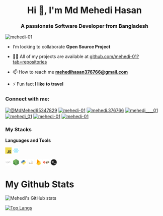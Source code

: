 <h1 align="center">Hi 👋, I'm Md Mehedi Hasan</h1>
<h3 align="center">A passionate Software  Developer from Bangladesh</h3>

<p align="left"> <img src="https://komarev.com/ghpvc/?username=mehedi-01&label=Profile%20views&color=0e75b6&style=flat" alt="mehedi-01" /> </p>

- I’m looking to collaborate **Open Source Project**

- 👨‍💻 All of my projects are available at [github.com/mehedi-01?tab=repositories](github.com/mehedi-01?tab=repositories)

- 📫 How to reach me **mehedihasan376766@gmail.com**

- ⚡ Fun fact **I  like to travel**

<h3 align="left">Connect with me:</h3>
<p align="left">
<a href="https://twitter.com/MdMehed65347829" target="blank"><img align="center" src="https://raw.githubusercontent.com/rahuldkjain/github-profile-readme-generator/master/src/images/icons/Social/twitter.svg" alt="@MdMehed65347829" height="30" width="40" /></a>
<a href="https://linkedin.com/in/mehedi-01" target="blank"><img align="center" src="https://raw.githubusercontent.com/rahuldkjain/github-profile-readme-generator/master/src/images/icons/Social/linked-in-alt.svg" alt="mehedi-01" height="30" width="40" /></a>
<a href="https://fb.com/mehedi.376766" target="blank"><img align="center" src="https://raw.githubusercontent.com/rahuldkjain/github-profile-readme-generator/master/src/images/icons/Social/facebook.svg" alt="mehedi.376766" height="30" width="40" /></a>
<a href="https://instagram.com/mehedi____01" target="blank"><img align="center" src="https://raw.githubusercontent.com/rahuldkjain/github-profile-readme-generator/master/src/images/icons/Social/instagram.svg" alt="mehedi____01" height="30" width="40" /></a>
<a href="https://www.hackerrank.com/mehedi_01" target="blank"><img align="center" src="https://raw.githubusercontent.com/rahuldkjain/github-profile-readme-generator/master/src/images/icons/Social/hackerrank.svg" alt="mehedi_01" height="30" width="40" /></a>
<a href="https://www.leetcode.com/mehedi-01" target="blank"><img align="center" src="https://raw.githubusercontent.com/rahuldkjain/github-profile-readme-generator/master/src/images/icons/Social/leet-code.svg" alt="mehedi-01" height="30" width="40" /></a>
<a href="https://codepen.io/mehedi-01" target="blank"><img align="center" src="https://raw.githubusercontent.com/rahuldkjain/github-profile-readme-generator/master/src/images/icons/Social/codepen.svg" alt="mehedi-01" height="30" width="40" /></a>
</p>
<h3 align="left">My Stacks</h3>

**Languages and Tools**  

<code><img height="20" src="https://raw.githubusercontent.com/github/explore/80688e429a7d4ef2fca1e82350fe8e3517d3494d/topics/javascript/javascript.png"></code>
<code><img height="20" src="https://raw.githubusercontent.com/github/explore/80688e429a7d4ef2fca1e82350fe8e3517d3494d/topics/react/react.png"></code>

<code><img height="20" src="https://raw.githubusercontent.com/github/explore/80688e429a7d4ef2fca1e82350fe8e3517d3494d/topics/nextjs/nextjs.png"></code>
<code><img height="20" src="https://raw.githubusercontent.com/github/explore/80688e429a7d4ef2fca1e82350fe8e3517d3494d/topics/nodejs/nodejs.png"></code>
<code><img height="20" src="https://raw.githubusercontent.com/github/explore/80688e429a7d4ef2fca1e82350fe8e3517d3494d/topics/python/python.png"></code>
<code><img height="20" src="https://raw.githubusercontent.com/github/explore/80688e429a7d4ef2fca1e82350fe8e3517d3494d/topics/mysql/mysql.png"></code>
<code><img height="20" src="https://raw.githubusercontent.com/github/explore/80688e429a7d4ef2fca1e82350fe8e3517d3494d/topics/firebase/firebase.png"></code>
<code><img height="20" src="https://raw.githubusercontent.com/github/explore/80688e429a7d4ef2fca1e82350fe8e3517d3494d/topics/git/git.png"></code>
<code><img height="20" src="https://raw.githubusercontent.com/github/explore/80688e429a7d4ef2fca1e82350fe8e3517d3494d/topics/terminal/terminal.png"></code> 
</p>

<h1>My Github Stats</h2>

![Mehedi's GitHub stats](https://github-readme-stats.vercel.app/api?username=mehedi-01&theme=highcontrast&show_icons=true)

[![Top Langs](https://github-readme-stats.vercel.app/api/top-langs/?username=mehedi-01&langs_count=8)](https://github.com/mehedi-01/github-readme-stats)


